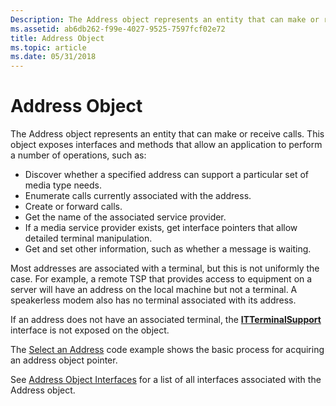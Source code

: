 ```yaml
---
Description: The Address object represents an entity that can make or receive calls.
ms.assetid: ab6db262-f99e-4027-9525-7597fcf02e72
title: Address Object
ms.topic: article
ms.date: 05/31/2018
---
```


# Address Object

The Address object represents an entity that can make or receive calls. This object exposes interfaces and methods that allow an application to perform a number of operations, such as:

-   Discover whether a specified address can support a particular set of media type needs.
-   Enumerate calls currently associated with the address.
-   Create or forward calls.
-   Get the name of the associated service provider.
-   If a media service provider exists, get interface pointers that allow detailed terminal manipulation.
-   Get and set other information, such as whether a message is waiting.

Most addresses are associated with a terminal, but this is not uniformly the case. For example, a remote TSP that provides access to equipment on a server will have an address on the local machine but not a terminal. A speakerless modem also has no terminal associated with its address.

If an address does not have an associated terminal, the [**ITTerminalSupport**](https://msdn.microsoft.com/en-us/library/ms733156(v=VS.85).aspx) interface is not exposed on the object.

The [Select an Address](select-an-address.md) code example shows the basic process for acquiring an address object pointer.

See [Address Object Interfaces](address-object-interfaces.md) for a list of all interfaces associated with the Address object.

 

 




